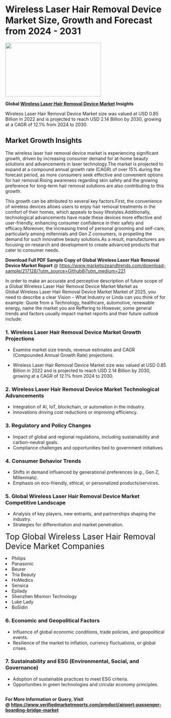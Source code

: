 <H1>Wireless Laser Hair Removal Device Market Size, Growth and Forecast from 2024 - 2031</H1><img class="aligncenter size-medium wp-image-584254" src="https://thirdeyenews.in/wp-content/uploads/2024/09/Global-Market-Research-300x168.jpeg" alt="" width="300" height="168" /><p><strong>Global&nbsp;<a href="https://www.marketsizeandtrends.com/download-sample/217128/?utm_source=Github8j?utm_medium=221">Wireless Laser Hair Removal Device Market</a> Insights</strong></p><p>Wireless Laser Hair Removal Device Market size was valued at USD 0.85 Billion in 2022 and is projected to reach USD 2.14 Billion by 2030, growing at a CAGR of 12.1% from 2024 to 2030.</p><p><h2>Market Growth Insights</h2> <p>The wireless laser hair removal device market is experiencing significant growth, driven by increasing consumer demand for at-home beauty solutions and advancements in laser technology.The market is projected to expand at a compound annual growth rate (CAGR) of over 15% during the forecast period, as more consumers seek effective and convenient options for hair removal.Rising awareness regarding skin safety and the growing preference for long-term hair removal solutions are also contributing to this growth.</p> <p>This growth can be attributed to several key factors.First, the convenience of wireless devices allows users to enjoy hair removal treatments in the comfort of their homes, which appeals to busy lifestyles.Additionally, technological advancements have made these devices more effective and user-friendly, enhancing consumer confidence in their safety and efficacy.Moreover, the increasing trend of personal grooming and self-care, particularly among millennials and Gen Z consumers, is propelling the demand for such innovative beauty solutions.As a result, manufacturers are focusing on research and development to create advanced products that cater to consumer needs.</p> <p><span class=""><strong>Download Full PDF Sample Copy of Global Wireless Laser Hair Removal Device Market Report</strong> @ <a href="https://www.marketsizeandtrends.com/download-sample/217128/?utm_source=Github8j?utm_medium=221" target="_blank">https://www.marketsizeandtrends.com/download-sample/217128/?utm_source=Github8j?utm_medium=221</a></span></p><p>In order to make an accurate and perceptive description of future scope of a Global&nbsp;Wireless Laser Hair Removal Device Market Market as Global&nbsp;Wireless Laser Hair Removal Device Market Market of 2025, you need to describe a clear Vision &ndash; What Industry or Linda can you think of for example: Quote from a Technology, healthcare, automotive, renewable energy, name the market you are Reffering to.However, some general trends and factors usually impact market reports and their future outlook include:</p><h3>1.&nbsp;<strong>Wireless Laser Hair Removal Device Market Growth Projections</strong></h3><ul><li>Examine market size trends, revenue estimates and CAGR (Compounded Annual Growth Rate) projections.</li><li><p>Wireless Laser Hair Removal Device Market size was valued at USD 0.85 Billion in 2022 and is projected to reach USD 2.14 Billion by 2030, growing at a CAGR of 12.1% from 2024 to 2030.</p></li></ul><h3>2.&nbsp;<strong>Wireless Laser Hair Removal Device Market Technological Advancements</strong></h3><ul><li>Integration of AI, IoT, blockchain, or automation in the industry.</li><li>Innovations driving cost reductions or improving efficiency.</li></ul><h3>3.&nbsp;<strong>Regulatory and Policy Changes</strong></h3><ul><li>Impact of global and regional regulations, including sustainability and carbon-neutral goals.</li><li>Compliance challenges and opportunities tied to government initiatives.</li></ul><h3>4.&nbsp;<strong>Consumer Behavior Trends</strong></h3><ul><li>Shifts in demand influenced by generational preferences (e.g., Gen Z, Millennials).</li><li>Emphasis on eco-friendly, ethical, or personalized products/services.</li></ul><h3>5.&nbsp;<strong>Global Wireless Laser Hair Removal Device Market Competitive Landscape</strong></h3><ul><li>Analysis of key players, new entrants, and partnerships shaping the industry.</li><li>Strategies for differentiation and market penetration.</li></ul><p data-pm-slice="1 1 []"><span style="color: inherit; font-family: inherit; font-size: 25px;">Top Global Wireless Laser Hair Removal Device Market Companies</span></p><div class="" data-test-id=""><p><li>Philips</li><li> Panasonic</li><li> Beurer</li><li> Tria Beauty</li><li> HoMedics</li><li> Sensica</li><li> Epilady</li><li> Shenzhen Mismon Technology</li><li> Luke Lady</li><li> BoSidin</li></p></div><h3>6.&nbsp;<strong>Economic and Geopolitical Factors</strong></h3><ul><li>Influence of global economic conditions, trade policies, and geopolitical events.</li><li>Resilience of the market to inflation, currency fluctuations, or global crises.</li></ul><h3>7.&nbsp;<strong>Sustainability and ESG (Environmental, Social, and Governance)</strong></h3><ul><li>Adoption of sustainable practices to meet ESG criteria.</li><li>Opportunities in green technologies and circular economy principles.</li></ul><h2><strong style="font-size: 14px;">For More Information or Query, Visit @&nbsp;</strong><a style="background-color: #ffffff; font-size: 14px;" href="https://www.marketsizeandtrends.com/report/wireless-laser-hair-removal-device-market/" target="_blank">https://www.verifiedmarketreports.com/product/airport-passenger-boarding-bridge-market</a></h2>